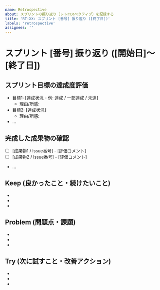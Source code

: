 ```yaml
---
name: Retrospective
about: スプリントの振り返り（レトロスペクティブ）を記録する
title: 'RT-XX: スプリント [番号] 振り返り ([終了日])'
labels: 'retrospective'
assignees: ''
---
```


# スプリント [番号] 振り返り ([開始日]〜[終了日])

## スプリント目標の達成度評価
<!-- スプリント計画Issueで設定した目標に対する達成状況を記述 -->
- 目標1: [達成状況 - 例: 達成 / 一部達成 / 未達]
  - 理由/所感:
- 目標2: [達成状況]
  - 理由/所感:
- ...

## 完成した成果物の確認
<!-- スプリントで完成した機能や改善について、受け入れ基準や目標との照合結果を記述 -->
- [ ] [成果物1 / Issue番号] - [評価コメント]
- [ ] [成果物2 / Issue番号] - [評価コメント]
- ...

## Keep (良かったこと・続けたいこと)
<!-- プロセス、ツール、成果など、うまくいった点 -->
-
-
-

## Problem (問題点・課題)
<!-- うまくいかなかった点、改善が必要な点 -->
-
-
-

## Try (次に試すこと・改善アクション)
<!-- Problemを受けて、次のスプリントで具体的に試すこと -->
-
-
-
